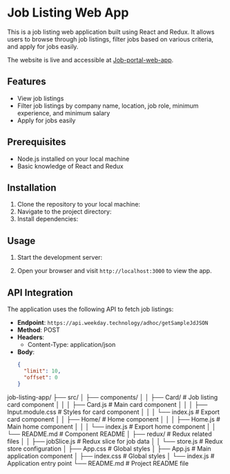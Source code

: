 # Job Listing Web App  

This is a job listing web application built using React and Redux. It allows users to browse through job listings, filter jobs based on various criteria, and apply for jobs easily.

The website is live and accessible at [Job-portal-web-app](https://job-portal-project-rosy.vercel.app/).

## Features

- View job listings
- Filter job listings by company name, location, job role, minimum experience, and minimum salary
- Apply for jobs easily

## Prerequisites

- Node.js installed on your local machine
- Basic knowledge of React and Redux

## Installation

1. Clone the repository to your local machine:
2. Navigate to the project directory:
3. Install dependencies:

## Usage

1. Start the development server:
   
2. Open your browser and visit `http://localhost:3000` to view the app.

## API Integration

The application uses the following API to fetch job listings:

- **Endpoint**: `https://api.weekday.technology/adhoc/getSampleJdJSON`
- **Method**: POST
- **Headers**:
  - Content-Type: application/json
- **Body**:
  ```json
  {
    "limit": 10,
    "offset": 0
  }

job-listing-app/
  ├── src/
  │   ├── components/
  │   │   ├── Card/            # Job listing card component
  │   │   │   ├── Card.js      # Main card component
  │   │   │   ├── Input.module.css  # Styles for card component
  │   │   │   └── index.js     # Export card component
  │   │   ├── Home/            # Home component
  │   │   │   ├── Home.js      # Main home component
  │   │   │   └── index.js     # Export home component
  │   │   └── README.md        # Component README
  │   ├── redux/               # Redux related files
  │   │   ├── jobSlice.js      # Redux slice for job data
  │   │   └── store.js         # Redux store configuration
  │   ├── App.css              # Global styles
  │   ├── App.js               # Main application component
  │   ├── index.css            # Global styles
  │   └── index.js             # Application entry point
  └── README.md                # Project README file



